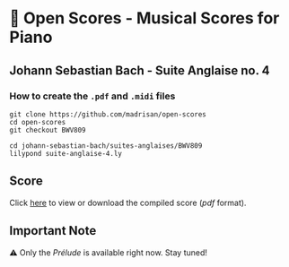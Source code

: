 # :musical_score: Open Scores - Musical Scores for Piano

## Johann Sebastian Bach - Suite Anglaise no. 4

### How to create the `.pdf` and `.midi` files

    git clone https://github.com/madrisan/open-scores
    cd open-scores
    git checkout BWV809
    
    cd johann-sebastian-bach/suites-anglaises/BWV809
    lilypond suite-anglaise-4.ly

## Score

Click
[here](https://github.com/madrisan/open-scores/blob/main/scores/JS-Bach-BWV809-Suite-Anglaise-4.pdf)
to view or download the compiled score (*pdf* format).

## Important Note

:warning: Only the *Prélude* is available right now. Stay tuned!
